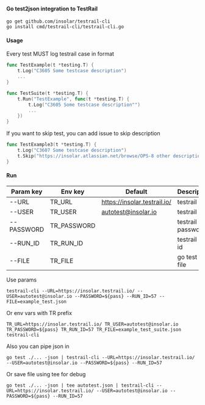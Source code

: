 #### Go test2json integration to TestRail

```
go get github.com/insolar/testrail-cli
go install cmd/testrail-cli/testrail-cli.go
```

#### Usage
Every test MUST log testrail case in format
```go
func TestExample(t *testing.T) {
	t.Log("C3605 Some testcase description")
	...
}
```

```go
func TestSuite(t *testing.T) {
	t.Run("TestExample", func(t *testing.T) {
		t.Log("C3605 Some testcase description"")
        ...
	})
}
```

If you want to skip test, you can add issue to skip description
```go
func TestExample3(t *testing.T) {
	t.Log("C3607 Some testcase description")
	t.Skip("https://insolar.atlassian.net/browse/OPS-8 other description")
}
```

#### Run
| Param key     |    Env key    |    Default                   | Description       |
| ------------- | ------------- | ---------------------------- | ----------------- |
| --URL         |   TR_URL      | https://insolar.testrail.io/ | testrail url      |
| --USER        |   TR_USER     |   autotest@insolar.io        | testrail user     |
| --PASSWORD    |   TR_PASSWORD |                              | testrail password |
| --RUN_ID      |   TR_RUN_ID   |                              | testrail run id   |
| --FILE        |   TR_FILE     |                              | go test json file |

Use params
```
testrail-cli --URL=https://insolar.testrail.io/ --USER=autotest@insolar.io --PASSWORD=${pass} --RUN_ID=57 --FILE=example_test.json
```
Or env vars with TR prefix
```
TR_URL=https://insolar.testrail.io/ TR_USER=autotest@insolar.io TR_PASSWORD=${pass} TR_RUN_ID=57 TR_FILE=example_test_suite.json testrail-cli
```
Also you can pipe json in
```
go test ./... -json | testrail-cli --URL=https://insolar.testrail.io/ --USER=autotest@insolar.io --PASSWORD=${pass} --RUN_ID=57
```
Or save file using tee for debug
```
go test ./... -json | tee autotest.json | testrail-cli --URL=https://insolar.testrail.io/ --USER=autotest@insolar.io --PASSWORD=${pass} --RUN_ID=57
```
